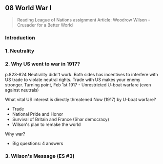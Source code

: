## 08 World War I

>Reading
League of Nations assignment
Article: Woodrow Wilson - Crusader for a Better World

### Introduction

### 1. Neutrality

### 2. Why US went to war in 1917?
p.823-824
Neutrality didn't work.
Both sides has incentives to interfere with US trade to violate neutral rights.
Trade with US makes your enemy stronger.
Turning point, Feb 1st 1917 - Unrestricted U-boat warfare (even against neutrals)

What vital US interest is directly threatened Now (1917) by U-boat warfare?
+ Trade
+ National Pride and Honor
+ Survival of Britain and France (Shar democracy)
+ Wilson's plan to remake the world

Why war?
+ Big questions: 4 answers

### 3\. Wilson's Message (ES #3)

